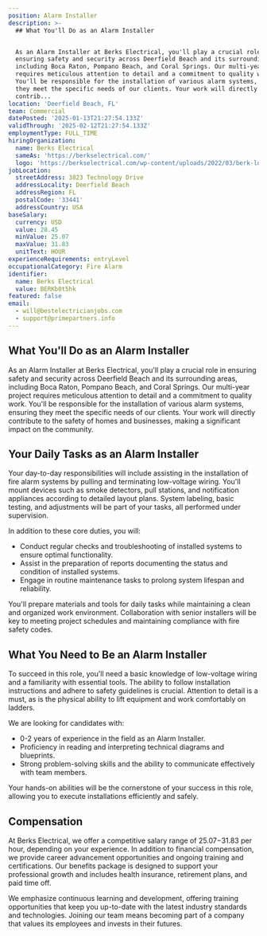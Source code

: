 ```yaml
---
position: Alarm Installer
description: >-
  ## What You'll Do as an Alarm Installer


  As an Alarm Installer at Berks Electrical, you'll play a crucial role in
  ensuring safety and security across Deerfield Beach and its surrounding areas,
  including Boca Raton, Pompano Beach, and Coral Springs. Our multi-year project
  requires meticulous attention to detail and a commitment to quality work.
  You'll be responsible for the installation of various alarm systems, ensuring
  they meet the specific needs of our clients. Your work will directly
  contrib...
location: 'Deerfield Beach, FL'
team: Commercial
datePosted: '2025-01-13T21:27:54.133Z'
validThrough: '2025-02-12T21:27:54.133Z'
employmentType: FULL_TIME
hiringOrganization:
  name: Berks Electrical
  sameAs: 'https://berkselectrical.com/'
  logo: 'https://berkselectrical.com/wp-content/uploads/2022/03/berk-logo.jpg'
jobLocation:
  streetAddress: 3823 Technology Drive
  addressLocality: Deerfield Beach
  addressRegion: FL
  postalCode: '33441'
  addressCountry: USA
baseSalary:
  currency: USD
  value: 28.45
  minValue: 25.07
  maxValue: 31.83
  unitText: HOUR
experienceRequirements: entryLevel
occupationalCategory: Fire Alarm
identifier:
  name: Berks Electrical
  value: BERKb0t5hk
featured: false
email:
  - will@bestelectricianjobs.com
  - support@primepartners.info
---
```




## What You'll Do as an Alarm Installer

As an Alarm Installer at Berks Electrical, you'll play a crucial role in ensuring safety and security across Deerfield Beach and its surrounding areas, including Boca Raton, Pompano Beach, and Coral Springs. Our multi-year project requires meticulous attention to detail and a commitment to quality work. You'll be responsible for the installation of various alarm systems, ensuring they meet the specific needs of our clients. Your work will directly contribute to the safety of homes and businesses, making a significant impact on the community.

## Your Daily Tasks as an Alarm Installer

Your day-to-day responsibilities will include assisting in the installation of fire alarm systems by pulling and terminating low-voltage wiring. You'll mount devices such as smoke detectors, pull stations, and notification appliances according to detailed layout plans. System labeling, basic testing, and adjustments will be part of your tasks, all performed under supervision.

In addition to these core duties, you will:
- Conduct regular checks and troubleshooting of installed systems to ensure optimal functionality.
- Assist in the preparation of reports documenting the status and condition of installed systems.
- Engage in routine maintenance tasks to prolong system lifespan and reliability.

You'll prepare materials and tools for daily tasks while maintaining a clean and organized work environment. Collaboration with senior installers will be key to meeting project schedules and maintaining compliance with fire safety codes.

## What You Need to Be an Alarm Installer

To succeed in this role, you'll need a basic knowledge of low-voltage wiring and a familiarity with essential tools. The ability to follow installation instructions and adhere to safety guidelines is crucial. Attention to detail is a must, as is the physical ability to lift equipment and work comfortably on ladders.

We are looking for candidates with:
- 0-2 years of experience in the field as an Alarm Installer.
- Proficiency in reading and interpreting technical diagrams and blueprints.
- Strong problem-solving skills and the ability to communicate effectively with team members.

Your hands-on abilities will be the cornerstone of your success in this role, allowing you to execute installations efficiently and safely.

## Compensation

At Berks Electrical, we offer a competitive salary range of $25.07-$31.83 per hour, depending on your experience. In addition to financial compensation, we provide career advancement opportunities and ongoing training and certifications. Our benefits package is designed to support your professional growth and includes health insurance, retirement plans, and paid time off.

We emphasize continuous learning and development, offering training opportunities that keep you up-to-date with the latest industry standards and technologies. Joining our team means becoming part of a company that values its employees and invests in their futures.